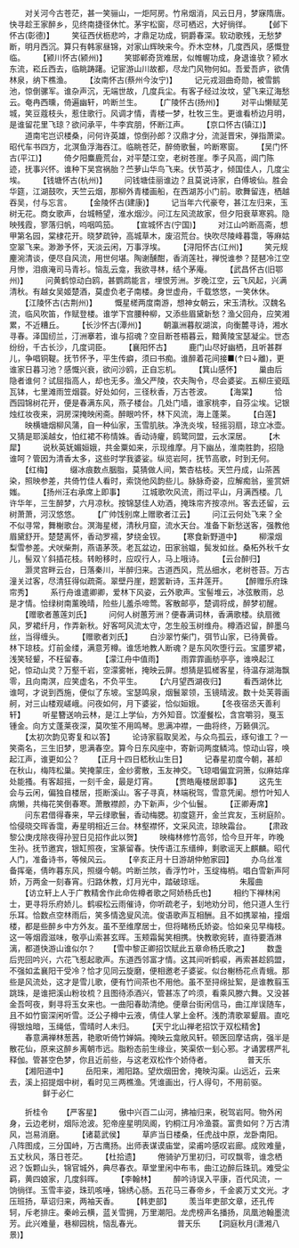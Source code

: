 <!-- { "loadSidebar": true } -->
　　对关河今古苍茫，甚一笑骊山，一炬阿房。竹帛烟消，风云日月，梦寐隋唐。快寻趁王家醉乡，见终南捷径休忙。茅宇松窗，尽可栖迟，大好徜徉。
　　【邺下怀古(彰德)】
　　笑征西伏枥悲吟，才鼎足功成，铜爵春深。软动歌残，无愁梦断，明月西沉。算只有韩家昼锦，对家山辉映来今。乔木空林，几度西风，感慨登临。
　　【颍川怀古(颍州)】
　　笑邯郸奇货难居，似帷幄功成，身退谁欤？颍水东流，崧丘西去，临眺踌躇。记宦游山川故都，尽龙门风物何如。吾爱吾庐，欲倩林泉，纳下樵渔。
　　【汝南怀古(蔡州今汝宁)】
　　记元戎洄曲奇勋，被雪鹅池，惊倒骡军。谁杂声沉，无端世故，几度兵尘。有客子经过汝坟，望飞来辽海愁云。奄冉西曛，倚遍幽轩，吟断兰生。
　　【广陵怀古(扬州)】
　　对平山懒赋芜城，笑豆蔻枝头，惹住歌行。风调才情，青楼一梦，杜牧三生。更谁看桥边月明，是谁留花里飞琼？欲问承平，牛李宾朋，怀断江声。
　　【京口怀古(镇江)】
　　道南宅岂识楼桑，问何许英雄，惊倒孙郎？汉鼎才分，流涎晋宋，弹指萧梁。昭代车书四方，北溟鱼浮海吞江。临眺苍茫，醉倚歌鬟，吟断寒窗。
　　【吴门怀古(平江)】
　　倚夕阳麋鹿荒台，对平楚江空，老树苍崖。季子风高，阊门陈迹，抚事兴怀。谁种下吴宫祸胎？苎萝山华鸟飞来。伏节英才，倾国佳人，几度尘埃。
　　【钱塘怀古(杭州)】
　　问钱塘佳丽谁边？且莫说诗家，白傅坡仙。胜会华筵，江湖鼓吹，天竺云烟，那柳外青楼画船，在西湖苏小门前。歌舞留连，栖越吞吴，付与忘言。
　　【金陵怀古(建康)】
　　记当年六代豪夸，甚江左归来，玉树无花。商女歌声，台城畅望，淮水烟沙。问江左风流故家，但夕阳衰草寒鸦。隐映残霞，寥落归帆，呜咽鸣笳。
　　【宣城怀古(宁国)】
　　对江山吟断高斋，想甲第名园，棠棣花开。晓梦疏钟，高城草木，废沼荒台。快吹尽陵峰暮霭，等麻姑空翠飞来。渺渺予怀，天淡云闲，万事浮埃。
　　【浔阳怀古(江州)】
　　笑元规麈涴清谈，便尽自风流，用世何堪。陶谢醺酣，香消莲社，禅悦谁参？琵琶冷江空月惨，泪痕淹司马青衫。恼乱云龛，我欲寻林，结个茅庵。
　　【武昌怀古(旧鄂州)】
　　问黄鹤惊动白鸥，甚鹦鹉能言，埋恨芳洲。岁晚江空，云飞风起，兴满清秋。有越女吴姬楚酒，莫虚负老子南楼。身世虚舟，千载悠悠，一笑休休。
　　【江陵怀古(古荆州)】
　　慨星槎两度南游，想神女朝云，宋玉清秋。汉魏名流，临风吹笛，作赋登楼。谁学下宫腰种柳，又添些眉黛新愁？渔父回舟，应笑湘累，不近糟丘。
　　【长沙怀古(潭州)】
　　朝瀛洲暮舣湖滨，向衡麓寻诗，湘水寻春。泽国纫兰，汀洲搴若，谁与招魂？空目断苍梧暮云，黯黄陵宝瑟凝尘。世态纷纷，千古长沙，几度词臣。
　　【襄阳怀古】
　　鹿门山尽好幽栖，且听甚群儿，争唱铜鞮。抚节怀予，平生传癖，须曰书痴。谁醉着花间接■(↑曰↓離)，更谁家日暮习池？感慨兴衰，欲问沙鸥，正自忘机。
　　【箕山感怀】
　　巢由后隐者谁何？试屈指高人，却也无多。渔父严陵，农夫陶令，尽会婆娑。五柳庄瓷瓯瓦钵，七里滩雨笠烟蓑。好处如何，三径秋香，万古苍波。
　　【海棠】
　　恰西园锦树花开，便是春满东风，燕子楼台。几处门墙，谁家桃李，自芬尘埃。记银烛红妆夜来，洞房深掩映闲斋。醉眼吟怀，林下风流，海上蓬莱。
　　【白莲】
　　映横塘烟柳风蒲，自一种仙家，玉雪肌肤。净洗炎埃，轻摇羽扇，琼立冰壶。又猜是耶溪越女，怕红裙不称情姝。香动诗癯，鸥鹭同盟，云水深居。
　　【木犀】
　　说秋英妩媚姮娥，共金粟如来，示现维摩。月下幽丛，淮南胜韵，招隐谁呵？管因为清香太多，这些时学我婆娑。纵览岩阿，抚节高歌，时到无何。
　　【红梅】
　　缀冰痕数点胭脂，莫猜做人间，繁杏枯枝。天竺丹成，山茶茜染，照映参差，共倚竹佳人看时，索饶他风韵些儿。脉脉奇姿，应解痴翁，鉴赏妍媸。
　　【扬州汪右承席上即事】
　　江城歌吹风流，雨过平山，月满西楼。几许华年，三生醉梦，六月凉秋。按锦瑟佳人劝酒，掩珠帘齐按凉州。客去还留，云树萧萧，河汉悠悠。
　　【广帅饯别席上赠歌者江云】
　　问江云何处飞来？全不似寻常，舞榭歌台。溟海星槎，清秋月窟，流水天台。准备下新愁送客，强教他眉黛舒开。楚楚离怀，香动罗襦，梦绕金钗。
　　【寒食新野道中】
　　柳濛烟梨雪参差。犬吠柴荆，燕语茅茨。老瓦盆边，田家翁媪，鬓发如丝。桑柘外秋千女儿，髻双丫斜插花枝。转盼移时，应叹行人，马上哦诗。
　　【云台醉归】
　　灏灵宫畔云台，日落秦川，半醉归来。古道西风，荒丛细水，老树苍苔。万古潼关过客，尽清狂得似疏斋。翠壁丹崖，题罢新诗，玉井莲开。
　　【醉赠乐府珠帘秀】
　　系行舟谁遣卿卿，爱林下风姿，云外歌声。宝髻堆云，冰弦散雨，总是才情。恰绿树南薰晚晴，险些儿羞杀啼莺。客散邮亭，楚调将成，醉梦初醒。
　　【赠歌者蕙莲刘氏】
　　问何人树蕙芳洲？便春满词林，香满歌楼。纨扇微风，罗裙纤月，作弄新秋。好客呵风流太守，怎生般玉树维舟。樽酒迟留，醉墨乌丝，当得缠头。
　　【赠歌者刘氏】
　　白沙翠竹柴门，弭节山家，已待黄昏。林下琼枝。灯前金缕，满意芳樽。谁恁地教人断魂？是东风吹堕行云。宝靥罗裙，浅笑轻颦，不枉留春。
　　【濛江舟中值雨】
　　雨霏霏画舫亭亭，谁唤起江妃，惊动山灵？万壑千岩，空濛雾帐，掩映云屏。想猜是狐槎客星，待温存湖海飘零，且向南溟，应笑虚名，不负平生。
　　【六月望西湖夜归】
　　看西湖休比谁呵，才说到西施，便似了东坡。宝瑟鸣泉，烟鬟翠领，玉镜晴波。数十处芙蓉画舸，对三山楼观嵯峨。问夜如何，月下婆娑，恰似姮娥。
　　【冬夜宿丞天善利轩】
　　听星簪送响云林，是江上学仙，方外知音。饮瀣餐松，含宫嚼羽，戛玉锺金。向方丈蓬莱夜深，莫吹笙不用鸣琴。思满冲襟，一曲将终，万籁俱沉。
　　【太初次韵见寄复和以答】
　　论诗家翦取吴淞，与众鸟孤云，琢句谁工？一笑斋名，三生旧梦，思满春空。算今日东风座中，寄新词两度鳞鸿。惊动山容，唤起江声，谁更如公？
　　【正月十四日嵇秋山生日】
　　记春星初度今朝，甚却在秋山，梅阵松巢。笑掩蒙庄，金纱雾散，玉友神交。飞琼唱偏宜洞箫，似麻姑痒处能搔。有客超摇，一刻千金，最是灯宵。
　　【贾皓庵楼居即事】
　　这先生会与云闲，偏独自楼居，揽断溪山。客子寻真，林端税驾，雪意凭阑。想竹叶知人病懒，共梅花笑倒春寒。萧散襟颜，办下新声，少个仙鬟。
　　【正卿寿席】
　　问东君借得春来，早云绿歌鬟，香动梅腮。初度筵开，金兰宾友，玉树庭阶。恰侵晓交晖香霭，寿星明相近三台。林壑襟怀，文采风流，琼映霜台。
　　【肃政黎公庚戌除夜得孙翌日见招作此以贺】
　　映梅林修竹高邻，恰今旦开年，昨晚生孙。抚节邀宾，银缸照夜，宝篆留春。快传语江东缙绅，剩歌谣天上麒麟。昭代人门，准备诗书，等候风云。
　　【辛亥正月十日游胡仲勉家园】
　　办乌丝准备挥毫，倩昨暮东风，照缀今朝。吟断兰陔，香浮竹叶，玉绽梅梢。唱白雪新声阿娇，万两金一刻春宵。归路休教，灯月光中，踏破琼瑶。
　　
　　朱履曲
　　【访立轩上人于广教精舍作此命佐樽者歌之阿娇杨氏也】
　　相约下禅林闲士，更寻将乐府娇儿。鹤唳松云雨催诗，你听疏老子，刬地劝分司，他只道人生行乐耳。恰数点空林雨后，笑多情逸叟风流。俊语歌声互相酬。且不如携翠袖，撞烟楼，都是些醉乡中方外友。虽不至维摩居士，但将睹杨氏娇姿。恰如亲见早梅枝。这一等烟霞滋味，敬亭山索甚玄晖。玉颊霜髯笑相携。快教歌宛转，直待要酒淋漓，都道快游山谁似尔？
　　【雪中黎正卿招饮赋此五章命杨氏歌之】
　　数盏后兜回吟兴，六花飞惹起歌声。东道西邻富才情。这其间听鹤唳，再索甚趁鸥盟，不强如孟襄阳干受冷？恰才见同云旋磨，便相邀老子婆娑。似台榭杨花点青蛾。那些是风流处，这才是雪儿歌，便有竹间茶也不用他。虽不至挦绵扯絮，是谁教翦玉跳珠，是谁把溪山粉妆梳？且图待添酒兴，管甚冻了吟须，看乘风滕六舞。又没甚金吾呵夜，剩寻将玉女来也。一曲阳春助清绝。便章台街闲信马，曲江岸误随车，且不如竹窗深闲听雪。泛公子樽中云液，倩佳人掌上金杯。浅酌清歌翠颦眉。直吃得银烛暗，玉绳低，雪晴时人未归。
　　【天宁北山禅老招饮于双松精舍】
　　春意满禅林葱茜，艳歌听倚竹婵娟。掩映云龛敞风轩。顿医回摩诘病，强半是散花仙，原来这醉乡离朝市远。脂粉态前生缘业，笑渠侬一刬心邪。才诵罢楞严礼释伽。管甚空色梦，你且近前些，与这老双松作个娇侍者。
　　
　　普天乐
　　【湘阳道中】
　　岳阳来，湘阳路。望炊烟田舍，掩映沟渠。山远近，云来去，溪上招提烟中树，看时见三两樵渔。凭谁画出，行人得句，不用前驱。
　　
　　鲜于必仁

　　折桂令
　　【严客星】
　　傲中兴百二山河，拂袖归来，税驾岩阿。物外闲身，云边老树，烟际沧波。犯帝座星明凤阁，钓桐江月冷渔蓑。富贵如何？万古清风，岂易消磨。
　　【诸葛武侯】
　　草庐当日楼桑，任虎战中原，龙卧南阳。八阵图成，三分国峙，万古鹰扬。出师表谋谟庙堂，梁甫吟感叹岩廊。成败难量，五丈秋风，落日苍茫。
　　【杜拾遗】
　　倦骑驴万里初归，可叹飘零，谁念栖迟？饭颗山头，锦官城外，典尽春衣。草堂里闲中布韦，曲江边醉后珠玑。难受尘羁，黄四娘家，几度斜晖。
　　【李翰林】
　　醉吟诗误入平康，百代风流，一饷徜徉。玉雪丰姿，珠玑咳唾，锦绣心肠。五花马三春帝乡，千金裘万丈文光。才压班扬，草诏归来，两袖天香。
　　【韩吏部】
　　羡当年吏部文章，还孔传轲，斥老排庄。秦岭云横，蓝关雪拥，万里潮阳。龙虎榜声名播扬，凤凰池翰墨流芳。此兴难量，巷柳园桃，恼乱春光。
　　
　　普天乐
　　【洞庭秋月(潇湘八景)】
